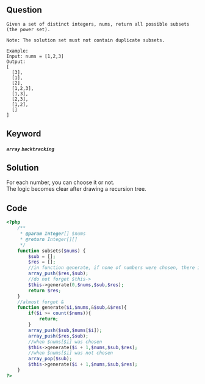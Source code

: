 ## Question
```
Given a set of distinct integers, nums, return all possible subsets (the power set).

Note: The solution set must not contain duplicate subsets.

Example:
Input: nums = [1,2,3]
Output:
[
  [3],
  [1],
  [2],
  [1,2,3],
  [1,3],
  [2,3],
  [1,2],
  []
]
```

## Keyword
***`array`***  ***`backtracking`***

## Solution
For each number, you can choose it or not.  
The logic becomes clear after drawing a recursion tree.

## Code
```php
<?php
    /**
     * @param Integer[] $nums
     * @return Integer[][]
     */
    function subsets($nums) {
        $sub = [];
        $res = [];
        //in function generate, if none of numbers were chosen, there is no array_push is executed
        array_push($res,$sub);
        //do not forget $this->
        $this->generate(0,$nums,$sub,$res);
        return $res;  
    }
    //almost forgot &
    function generate($i,$nums,&$sub,&$res){
        if($i >= count($nums)){
            return;
        }
        array_push($sub,$nums[$i]);
        array_push($res,$sub);
        //when $nums[$i] was chosen
        $this->generate($i + 1,$nums,$sub,$res);
        //when $nums[$i] was not chosen
        array_pop($sub);
        $this->generate($i + 1,$nums,$sub,$res);
    }
?>
```

